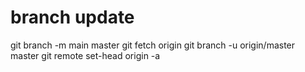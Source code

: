 # branch update

git branch -m main master
git fetch origin
git branch -u origin/master master
git remote set-head origin -a
